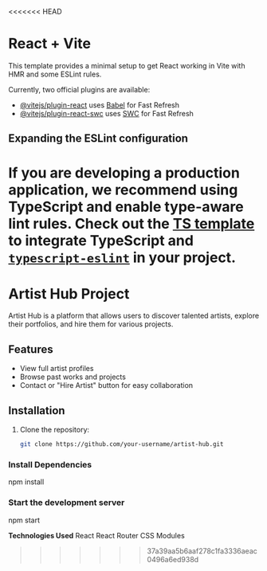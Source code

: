 <<<<<<< HEAD
# React + Vite

This template provides a minimal setup to get React working in Vite with HMR and some ESLint rules.

Currently, two official plugins are available:

- [@vitejs/plugin-react](https://github.com/vitejs/vite-plugin-react/blob/main/packages/plugin-react/README.md) uses [Babel](https://babeljs.io/) for Fast Refresh
- [@vitejs/plugin-react-swc](https://github.com/vitejs/vite-plugin-react-swc) uses [SWC](https://swc.rs/) for Fast Refresh

## Expanding the ESLint configuration

If you are developing a production application, we recommend using TypeScript and enable type-aware lint rules. Check out the [TS template](https://github.com/vitejs/vite/tree/main/packages/create-vite/template-react-ts) to integrate TypeScript and [`typescript-eslint`](https://typescript-eslint.io) in your project.
=======
# Artist Hub Project

Artist Hub is a platform that allows users to discover talented artists, explore their portfolios, and hire them for various projects.

## Features
- View full artist profiles
- Browse past works and projects
- Contact or "Hire Artist" button for easy collaboration

## Installation
1. Clone the repository:
   ```bash
   git clone https://github.com/your-username/artist-hub.git

### Install Dependencies
npm install

### Start the development server
npm start

**Technologies Used**
React
React Router
CSS Modules
>>>>>>> 37a39aa5b6aaf278c1fa3336aeac0496a6ed938d
